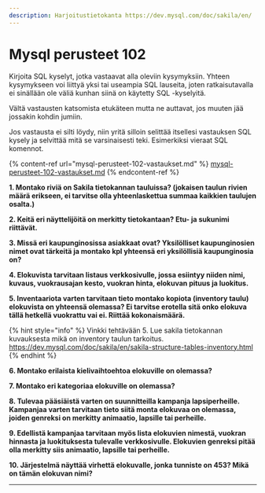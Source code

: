 ```yaml
---
description: Harjoitustietokanta https://dev.mysql.com/doc/sakila/en/
---
```


# Mysql perusteet 102

Kirjoita SQL kyselyt, jotka vastaavat alla oleviin kysymyksiin. Yhteen kysymykseen voi liittyä yksi tai useampia SQL lauseita, joten ratkaisutavalla ei sinällään ole väliä kunhan siinä on käytetty SQL -kyselyitä.

Vältä vastausten katsomista etukäteen mutta ne auttavat, jos muuten jää jossakin kohdin jumiin.

Jos vastausta ei silti löydy, niin yritä silloin selittää itsellesi vastauksen SQL kysely ja selvittää mitä se varsinaisesti teki. Esimerkiksi vieraat SQL komennot.

{% content-ref url="mysql-perusteet-102-vastaukset.md" %}
[mysql-perusteet-102-vastaukset.md](mysql-perusteet-102-vastaukset.md)
{% endcontent-ref %}



**1. Montako riviä on Sakila tietokannan tauluissa? (jokaisen taulun rivien määrä erikseen, ei tarvitse olla yhteenlaskettua summaa kaikkien taulujen osalta.)**

**2. Keitä eri näyttelijöitä on merkitty tietokantaan? Etu- ja sukunimi riittävät.**

**3. Missä eri kaupunginosissa asiakkaat ovat? Yksilölliset kaupunginosien nimet ovat tärkeitä ja montako kpl yhteensä eri yksilöllisiä kaupunginosia on?**&#x20;

**4. Elokuvista tarvitaan listaus verkkosivulle, jossa esiintyy niiden nimi, kuvaus, vuokrausajan kesto, vuokran hinta, elokuvan pituus ja luokitus.**

**5. Inventaariota varten tarvitaan tieto montako kopiota (inventory taulu) elokuvista on yhteensä olemassa? Ei tarvitse erotella sitä onko elokuva tällä hetkellä vuokrattu vai ei. Riittää kokonaismäärä.**

{% hint style="info" %}
Vinkki tehtävään 5. Lue sakila tietokannan kuvauksesta mikä on inventory taulun tarkoitus. https://dev.mysql.com/doc/sakila/en/sakila-structure-tables-inventory.html
{% endhint %}

**6. Montako erilaista kielivaihtoehtoa elokuville on olemassa?**

**7. Montako eri kategoriaa elokuville on olemassa?**

**8. Tulevaa pääsiäistä varten on suunnitteilla kampanja lapsiperheille. Kampanjaa varten tarvitaan tieto siitä monta elokuvaa on olemassa, joiden genreksi on merkitty animaatio, lapsille tai perheille.**

**9. Edellistä kampanjaa tarvitaan myös lista elokuvien nimestä, vuokran hinnasta ja luokituksesta tulevalle verkkosivulle. Elokuvien genreksi pitää olla merkitty siis animaatio, lapsille tai perheille.**

**10. Järjestelmä näyttää virhettä elokuvalle, jonka tunniste on 453? Mikä on tämän elokuvan nimi?**

****
